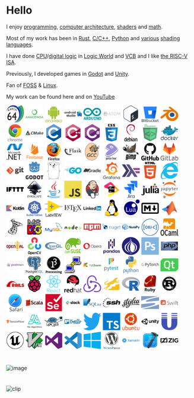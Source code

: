 # Hello


I enjoy [programming](https://en.wikipedia.org/wiki/Computer_programming), [computer architecture](https://en.wikipedia.org/wiki/Computer_architecture), [shaders](https://en.wikipedia.org/wiki/Shader) and [math](https://en.wikipedia.org/wiki/Mathematics).

Most of my work has been in [Rust](https://www.rust-lang.org/), [C/C++](https://en.wikipedia.org/wiki/C%2B%2B), [Python](https://www.python.org/) and [various](https://www.khronos.org/opengl/wiki/Core_Language_(GLSL)) [shading](https://learn.microsoft.com/en-us/windows/win32/direct3dhlsl/dx-graphics-hlsl) [languages](https://gpuweb.github.io/gpuweb/wgsl/).

I have done [CPU](https://www.youtube.com/@erikbot42)/[digital logic](https://www.youtube.com/@erikbot42) in [Logic World](https://logicworld.net/) and [VCB](https://www.virtualcircuitboard.com/) and I like [the RISC-V ISA](https://riscv.org/).

Previously, I developed games in [Godot](https://godotengine.org/) and [Unity](https://unity.com/).

Fan of [FOSS](https://www.fsf.org/about/what-is-free-software) & [Linux](https://en.wikipedia.org/wiki/Linux).

My work can be found here and on [YouTube](https://www.youtube.com/@erikbot42)


<a href="icons/aarch64-original.svg"><img src="icons/aarch64-original.svg" alt="icons/aarch64-original.svg" width="48" height="48"/></a>
<a href="icons/anaconda-original-wordmark.svg"><img src="icons/anaconda-original-wordmark.svg" alt="icons/anaconda-original-wordmark.svg" width="48" height="48"/></a>
<a href="icons/android-plain-wordmark.svg"><img src="icons/android-plain-wordmark.svg" alt="icons/android-plain-wordmark.svg" width="48" height="48"/></a>
<a href="icons/androidstudio-original-wordmark.svg"><img src="icons/androidstudio-original-wordmark.svg" alt="icons/androidstudio-original-wordmark.svg" width="48" height="48"/></a>
<a href="icons/arduino-original-wordmark.svg"><img src="icons/arduino-original-wordmark.svg" alt="icons/arduino-original-wordmark.svg" width="48" height="48"/></a>
<a href="icons/atom-original-wordmark.svg"><img src="icons/atom-original-wordmark.svg" alt="icons/atom-original-wordmark.svg" width="48" height="48"/></a>
<a href="icons/bash-original.svg"><img src="icons/bash-original.svg" alt="icons/bash-original.svg" width="48" height="48"/></a>
<a href="icons/bitbucket-original-wordmark.svg"><img src="icons/bitbucket-original-wordmark.svg" alt="icons/bitbucket-original-wordmark.svg" width="48" height="48"/></a>
<a href="icons/blender-original.svg"><img src="icons/blender-original.svg" alt="icons/blender-original.svg" width="48" height="48"/></a>
<a href="icons/chrome-original-wordmark.svg"><img src="icons/chrome-original-wordmark.svg" alt="icons/chrome-original-wordmark.svg" width="48" height="48"/></a>
<a href="icons/cmake-original-wordmark.svg"><img src="icons/cmake-original-wordmark.svg" alt="icons/cmake-original-wordmark.svg" width="48" height="48"/></a>
<a href="icons/c-original.svg"><img src="icons/c-original.svg" alt="icons/c-original.svg" width="48" height="48"/></a>
<a href="icons/cplusplus-original.svg"><img src="icons/cplusplus-original.svg" alt="icons/cplusplus-original.svg" width="48" height="48"/></a>
<a href="icons/csharp-original.svg"><img src="icons/csharp-original.svg" alt="icons/csharp-original.svg" width="48" height="48"/></a>
<a href="icons/css3-original-wordmark.svg"><img src="icons/css3-original-wordmark.svg" alt="icons/css3-original-wordmark.svg" width="48" height="48"/></a>
<a href="icons/debian-original-wordmark.svg"><img src="icons/debian-original-wordmark.svg" alt="icons/debian-original-wordmark.svg" width="48" height="48"/></a>
<a href="icons/devicon-original-wordmark.svg"><img src="icons/devicon-original-wordmark.svg" alt="icons/devicon-original-wordmark.svg" width="48" height="48"/></a>
<a href="icons/docker-original-wordmark.svg"><img src="icons/docker-original-wordmark.svg" alt="icons/docker-original-wordmark.svg" width="48" height="48"/></a>
<a href="icons/dot-net-original-wordmark.svg"><img src="icons/dot-net-original-wordmark.svg" alt="icons/dot-net-original-wordmark.svg" width="48" height="48"/></a>
<a href="icons/firebase-plain-wordmark.svg"><img src="icons/firebase-plain-wordmark.svg" alt="icons/firebase-plain-wordmark.svg" width="48" height="48"/></a>
<a href="icons/firefox-original-wordmark.svg"><img src="icons/firefox-original-wordmark.svg" alt="icons/firefox-original-wordmark.svg" width="48" height="48"/></a>
<a href="icons/flask-original-wordmark.svg"><img src="icons/flask-original-wordmark.svg" alt="icons/flask-original-wordmark.svg" width="48" height="48"/></a>
<a href="icons/gcc-original.svg"><img src="icons/gcc-original.svg" alt="icons/gcc-original.svg" width="48" height="48"/></a>
<a href="icons/gentoo-plain-wordmark.svg"><img src="icons/gentoo-plain-wordmark.svg" alt="icons/gentoo-plain-wordmark.svg" width="48" height="48"/></a>
<a href="icons/gimp-original-wordmark.svg"><img src="icons/gimp-original-wordmark.svg" alt="icons/gimp-original-wordmark.svg" width="48" height="48"/></a>
<a href="icons/github-original-wordmark.svg"><img src="icons/github-original-wordmark.svg" alt="icons/github-original-wordmark.svg" width="48" height="48"/></a>
<a href="icons/gitlab-original-wordmark.svg"><img src="icons/gitlab-original-wordmark.svg" alt="icons/gitlab-original-wordmark.svg" width="48" height="48"/></a>
<a href="icons/git-original-wordmark.svg"><img src="icons/git-original-wordmark.svg" alt="icons/git-original-wordmark.svg" width="48" height="48"/></a>
<a href="icons/godot-original-wordmark.svg"><img src="icons/godot-original-wordmark.svg" alt="icons/godot-original-wordmark.svg" width="48" height="48"/></a>
<a href="icons/go-line.svg"><img src="icons/go-line.svg" alt="icons/go-line.svg" width="48" height="48"/></a>
<a href="icons/go-original-wordmark.svg"><img src="icons/go-original-wordmark.svg" alt="icons/go-original-wordmark.svg" width="48" height="48"/></a>
<a href="icons/gradle-plain-wordmark.svg"><img src="icons/gradle-plain-wordmark.svg" alt="icons/gradle-plain-wordmark.svg" width="48" height="48"/></a>
<a href="icons/grafana-original-wordmark.svg"><img src="icons/grafana-original-wordmark.svg" alt="icons/grafana-original-wordmark.svg" width="48" height="48"/></a>
<a href="icons/haskell-original.svg"><img src="icons/haskell-original.svg" alt="icons/haskell-original.svg" width="48" height="48"/></a>
<a href="icons/html5-original-wordmark.svg"><img src="icons/html5-original-wordmark.svg" alt="icons/html5-original-wordmark.svg" width="48" height="48"/></a>
<a href="icons/ie10-original.svg"><img src="icons/ie10-original.svg" alt="icons/ie10-original.svg" width="48" height="48"/></a>
<a href="icons/ifttt-original.svg"><img src="icons/ifttt-original.svg" alt="icons/ifttt-original.svg" width="48" height="48"/></a>
<a href="icons/inkscape-original-wordmark.svg"><img src="icons/inkscape-original-wordmark.svg" alt="icons/inkscape-original-wordmark.svg" width="48" height="48"/></a>
<a href="icons/java-original.svg"><img src="icons/java-original.svg" alt="icons/java-original.svg" width="48" height="48"/></a>
<a href="icons/javascript-original.svg"><img src="icons/javascript-original.svg" alt="icons/javascript-original.svg" width="48" height="48"/></a>
<a href="icons/jenkins-original.svg"><img src="icons/jenkins-original.svg" alt="icons/jenkins-original.svg" width="48" height="48"/></a>
<a href="icons/jetbrains-original.svg"><img src="icons/jetbrains-original.svg" alt="icons/jetbrains-original.svg" width="48" height="48"/></a>
<a href="icons/jira-original-wordmark.svg"><img src="icons/jira-original-wordmark.svg" alt="icons/jira-original-wordmark.svg" width="48" height="48"/></a>
<a href="icons/julia-original-wordmark.svg"><img src="icons/julia-original-wordmark.svg" alt="icons/julia-original-wordmark.svg" width="48" height="48"/></a>
<a href="icons/jupyter-original-wordmark.svg"><img src="icons/jupyter-original-wordmark.svg" alt="icons/jupyter-original-wordmark.svg" width="48" height="48"/></a>
<a href="icons/kotlin-original-wordmark.svg"><img src="icons/kotlin-original-wordmark.svg" alt="icons/kotlin-original-wordmark.svg" width="48" height="48"/></a>
<a href="icons/kubernetes-plain-wordmark.svg"><img src="icons/kubernetes-plain-wordmark.svg" alt="icons/kubernetes-plain-wordmark.svg" width="48" height="48"/></a>
<a href="icons/labview-original-wordmark.svg"><img src="icons/labview-original-wordmark.svg" alt="icons/labview-original-wordmark.svg" width="48" height="48"/></a>
<a href="icons/latex-original.svg"><img src="icons/latex-original.svg" alt="icons/latex-original.svg" width="48" height="48"/></a>
<a href="icons/linkedin-original-wordmark.svg"><img src="icons/linkedin-original-wordmark.svg" alt="icons/linkedin-original-wordmark.svg" width="48" height="48"/></a>
<a href="icons/linux-original.svg"><img src="icons/linux-original.svg" alt="icons/linux-original.svg" width="48" height="48"/></a>
<a href="icons/lua-original-wordmark.svg"><img src="icons/lua-original-wordmark.svg" alt="icons/lua-original-wordmark.svg" width="48" height="48"/></a>
<a href="icons/markdown-original.svg"><img src="icons/markdown-original.svg" alt="icons/markdown-original.svg" width="48" height="48"/></a>
<a href="icons/matlab-original.svg"><img src="icons/matlab-original.svg" alt="icons/matlab-original.svg" width="48" height="48"/></a>
<a href="icons/microsoftsqlserver-plain.svg"><img src="icons/microsoftsqlserver-plain.svg" alt="icons/microsoftsqlserver-plain.svg" width="48" height="48"/></a>
<a href="icons/msdos-original.svg"><img src="icons/msdos-original.svg" alt="icons/msdos-original.svg" width="48" height="48"/></a>
<a href="icons/mysql-original-wordmark.svg"><img src="icons/mysql-original-wordmark.svg" alt="icons/mysql-original-wordmark.svg" width="48" height="48"/></a>
<a href="icons/nodejs-original-wordmark.svg"><img src="icons/nodejs-original-wordmark.svg" alt="icons/nodejs-original-wordmark.svg" width="48" height="48"/></a>
<a href="icons/npm-original-wordmark.svg"><img src="icons/npm-original-wordmark.svg" alt="icons/npm-original-wordmark.svg" width="48" height="48"/></a>
<a href="icons/nuget-original-wordmark.svg"><img src="icons/nuget-original-wordmark.svg" alt="icons/nuget-original-wordmark.svg" width="48" height="48"/></a>
<a href="icons/numpy-original-wordmark.svg"><img src="icons/numpy-original-wordmark.svg" alt="icons/numpy-original-wordmark.svg" width="48" height="48"/></a>
<a href="icons/objectivec-plain.svg"><img src="icons/objectivec-plain.svg" alt="icons/objectivec-plain.svg" width="48" height="48"/></a>
<a href="icons/ocaml-original-wordmark.svg"><img src="icons/ocaml-original-wordmark.svg" alt="icons/ocaml-original-wordmark.svg" width="48" height="48"/></a>
<a href="icons/openal-original.svg"><img src="icons/openal-original.svg" alt="icons/openal-original.svg" width="48" height="48"/></a>
<a href="icons/opencv-original-wordmark.svg"><img src="icons/opencv-original-wordmark.svg" alt="icons/opencv-original-wordmark.svg" width="48" height="48"/></a>
<a href="icons/opengl-original.svg"><img src="icons/opengl-original.svg" alt="icons/opengl-original.svg" width="48" height="48"/></a>
<a href="icons/opensuse-original-wordmark.svg"><img src="icons/opensuse-original-wordmark.svg" alt="icons/opensuse-original-wordmark.svg" width="48" height="48"/></a>
<a href="icons/opera-original-wordmark.svg"><img src="icons/opera-original-wordmark.svg" alt="icons/opera-original-wordmark.svg" width="48" height="48"/></a>
<a href="icons/pandas-original-wordmark.svg"><img src="icons/pandas-original-wordmark.svg" alt="icons/pandas-original-wordmark.svg" width="48" height="48"/></a>
<a href="icons/perl-original.svg"><img src="icons/perl-original.svg" alt="icons/perl-original.svg" width="48" height="48"/></a>
<a href="icons/photoshop-plain.svg"><img src="icons/photoshop-plain.svg" alt="icons/photoshop-plain.svg" width="48" height="48"/></a>
<a href="icons/php-original.svg"><img src="icons/php-original.svg" alt="icons/php-original.svg" width="48" height="48"/></a>
<a href="icons/podman-original-wordmark.svg"><img src="icons/podman-original-wordmark.svg" alt="icons/podman-original-wordmark.svg" width="48" height="48"/></a>
<a href="icons/postgresql-original-wordmark.svg"><img src="icons/postgresql-original-wordmark.svg" alt="icons/postgresql-original-wordmark.svg" width="48" height="48"/></a>
<a href="icons/processing-original-wordmark.svg"><img src="icons/processing-original-wordmark.svg" alt="icons/processing-original-wordmark.svg" width="48" height="48"/></a>
<a href="icons/putty-original.svg"><img src="icons/putty-original.svg" alt="icons/putty-original.svg" width="48" height="48"/></a>
<a href="icons/pycharm-original-wordmark.svg"><img src="icons/pycharm-original-wordmark.svg" alt="icons/pycharm-original-wordmark.svg" width="48" height="48"/></a>
<a href="icons/pytest-original-wordmark.svg"><img src="icons/pytest-original-wordmark.svg" alt="icons/pytest-original-wordmark.svg" width="48" height="48"/></a>
<a href="icons/python-original-wordmark.svg"><img src="icons/python-original-wordmark.svg" alt="icons/python-original-wordmark.svg" width="48" height="48"/></a>
<a href="icons/pytorch-original-wordmark.svg"><img src="icons/pytorch-original-wordmark.svg" alt="icons/pytorch-original-wordmark.svg" width="48" height="48"/></a>
<a href="icons/qt-original.svg"><img src="icons/qt-original.svg" alt="icons/qt-original.svg" width="48" height="48"/></a>
<a href="icons/rails-plain-wordmark.svg"><img src="icons/rails-plain-wordmark.svg" alt="icons/rails-plain-wordmark.svg" width="48" height="48"/></a>
<a href="icons/raspberrypi-original.svg"><img src="icons/raspberrypi-original.svg" alt="icons/raspberrypi-original.svg" width="48" height="48"/></a>
<a href="icons/react-original-wordmark.svg"><img src="icons/react-original-wordmark.svg" alt="icons/react-original-wordmark.svg" width="48" height="48"/></a>
<a href="icons/redhat-original-wordmark.svg"><img src="icons/redhat-original-wordmark.svg" alt="icons/redhat-original-wordmark.svg" width="48" height="48"/></a>
<a href="icons/redux-original.svg"><img src="icons/redux-original.svg" alt="icons/redux-original.svg" width="48" height="48"/></a>
<a href="icons/rocksdb-plain.svg"><img src="icons/rocksdb-plain.svg" alt="icons/rocksdb-plain.svg" width="48" height="48"/></a>
<a href="icons/r-original.svg"><img src="icons/r-original.svg" alt="icons/r-original.svg" width="48" height="48"/></a>
<a href="icons/ruby-original-wordmark.svg"><img src="icons/ruby-original-wordmark.svg" alt="icons/ruby-original-wordmark.svg" width="48" height="48"/></a>
<a href="icons/rust-plain.svg"><img src="icons/rust-plain.svg" alt="icons/rust-plain.svg" width="48" height="48"/></a>
<a href="icons/safari-original-wordmark.svg"><img src="icons/safari-original-wordmark.svg" alt="icons/safari-original-wordmark.svg" width="48" height="48"/></a>
<a href="icons/scala-original-wordmark.svg"><img src="icons/scala-original-wordmark.svg" alt="icons/scala-original-wordmark.svg" width="48" height="48"/></a>
<a href="icons/selenium-original.svg"><img src="icons/selenium-original.svg" alt="icons/selenium-original.svg" width="48" height="48"/></a>
<a href="icons/slack-original-wordmark.svg"><img src="icons/slack-original-wordmark.svg" alt="icons/slack-original-wordmark.svg" width="48" height="48"/></a>
<a href="icons/sqlite-original-wordmark.svg"><img src="icons/sqlite-original-wordmark.svg" alt="icons/sqlite-original-wordmark.svg" width="48" height="48"/></a>
<a href="icons/ssh-original-wordmark.svg"><img src="icons/ssh-original-wordmark.svg" alt="icons/ssh-original-wordmark.svg" width="48" height="48"/></a>
<a href="icons/stylus-original.svg"><img src="icons/stylus-original.svg" alt="icons/stylus-original.svg" width="48" height="48"/></a>
<a href="icons/subversion-original.svg"><img src="icons/subversion-original.svg" alt="icons/subversion-original.svg" width="48" height="48"/></a>
<a href="icons/swift-original-wordmark.svg"><img src="icons/swift-original-wordmark.svg" alt="icons/swift-original-wordmark.svg" width="48" height="48"/></a>
<a href="icons/tensorflow-original-wordmark.svg"><img src="icons/tensorflow-original-wordmark.svg" alt="icons/tensorflow-original-wordmark.svg" width="48" height="48"/></a>
<a href="icons/thealgorithms-original-wordmark.svg"><img src="icons/thealgorithms-original-wordmark.svg" alt="icons/thealgorithms-original-wordmark.svg" width="48" height="48"/></a>
<a href="icons/tortoisegit-original.svg"><img src="icons/tortoisegit-original.svg" alt="icons/tortoisegit-original.svg" width="48" height="48"/></a>
<a href="icons/trello-plain-wordmark.svg"><img src="icons/trello-plain-wordmark.svg" alt="icons/trello-plain-wordmark.svg" width="48" height="48"/></a>
<a href="icons/twitter-original.svg"><img src="icons/twitter-original.svg" alt="icons/twitter-original.svg" width="48" height="48"/></a>
<a href="icons/typescript-original.svg"><img src="icons/typescript-original.svg" alt="icons/typescript-original.svg" width="48" height="48"/></a>
<a href="icons/ubuntu-plain-wordmark.svg"><img src="icons/ubuntu-plain-wordmark.svg" alt="icons/ubuntu-plain-wordmark.svg" width="48" height="48"/></a>
<a href="icons/unity-original-wordmark.svg"><img src="icons/unity-original-wordmark.svg" alt="icons/unity-original-wordmark.svg" width="48" height="48"/></a>
<a href="icons/unix-original.svg"><img src="icons/unix-original.svg" alt="icons/unix-original.svg" width="48" height="48"/></a>
<a href="icons/unrealengine-original.svg"><img src="icons/unrealengine-original.svg" alt="icons/unrealengine-original.svg" width="48" height="48"/></a>
<a href="icons/vim-original.svg"><img src="icons/vim-original.svg" alt="icons/vim-original.svg" width="48" height="48"/></a>
<a href="icons/visualstudio-plain.svg"><img src="icons/visualstudio-plain.svg" alt="icons/visualstudio-plain.svg" width="48" height="48"/></a>
<a href="icons/vscode-original.svg"><img src="icons/vscode-original.svg" alt="icons/vscode-original.svg" width="48" height="48"/></a>
<a href="icons/windows8-original.svg"><img src="icons/windows8-original.svg" alt="icons/windows8-original.svg" width="48" height="48"/></a>
<a href="icons/wordpress-original.svg"><img src="icons/wordpress-original.svg" alt="icons/wordpress-original.svg" width="48" height="48"/></a>
<a href="icons/xamarin-original-wordmark.svg"><img src="icons/xamarin-original-wordmark.svg" alt="icons/xamarin-original-wordmark.svg" width="48" height="48"/></a>
<a href="icons/xcode-original.svg"><img src="icons/xcode-original.svg" alt="icons/xcode-original.svg" width="48" height="48"/></a>
<a href="icons/zig-plain-wordmark.svg"><img src="icons/zig-plain-wordmark.svg" alt="icons/zig-plain-wordmark.svg" width="48" height="48"/></a>


<!--
**ErikBot42/ErikBot42** is a ✨ _special_ ✨ repository because its `README.md` (this file) appears on your GitHub profile.

Here are some ideas to get you started:

- 🔭 I’m currently working on ...
- 🌱 I’m currently learning ...
- 👯 I’m looking to collaborate on ...
- 🤔 I’m looking for help with ...
- 💬 Ask me about ...
- 📫 How to reach me: ...
- 😄 Pronouns: ...
- ⚡ Fun fact: ...
-->
#
![image](https://user-images.githubusercontent.com/63870842/202862873-402d7b2d-3e06-4db3-9f5c-7f78c422d123.png)
#
![clip](https://user-images.githubusercontent.com/63870842/201472068-4dfb62d5-0c28-48c0-ae3d-54ddf9415810.gif)
